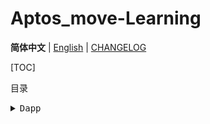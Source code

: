 <a name="readme-top"></a>

# Aptos_move-Learning

**简体中文** | [English](Docs/en/README.md) | [CHANGELOG](Docs/CHANGELOG.md)

[TOC]

目录

<details>

<summary><kbd>Dapp</kbd></summary>

- [无密钥账户-官方示例](./aptogotchi-keyless/): 无密钥账户官方示例

- [无密钥账户-最小化实现](./keyless_example_mini/): 无密钥账户最小化实现

</details>
